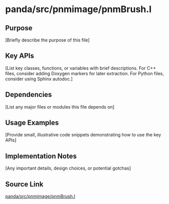 # panda/src/pnmimage/pnmBrush.I

## Purpose
[Briefly describe the purpose of this file]

## Key APIs
[List key classes, functions, or variables with brief descriptions.
For C++ files, consider adding Doxygen markers for later extraction.
For Python files, consider using Sphinx autodoc.]

## Dependencies
[List any major files or modules this file depends on]

## Usage Examples
[Provide small, illustrative code snippets demonstrating how to use the key APIs]

## Implementation Notes
[Any important details, design choices, or potential gotchas]

## Source Link
[panda/src/pnmimage/pnmBrush.I](link_to_source_repository/panda/src/pnmimage/pnmBrush.I)
